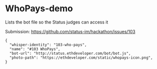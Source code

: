 # WhoPays-demo
Lists the bot file so the Status judges can access it

Submission: https://github.com/status-im/hackathon/issues/103

```
{
  "whisper-identity": "103-who-pays",
  "name": "#103 WhoPays",
  "bot-url": "http://status.ethdeveloper.com/bot/bot.js",
  "photo-path": "https://ethdeveloper.com/static/whopays-icon.png",
}
```
